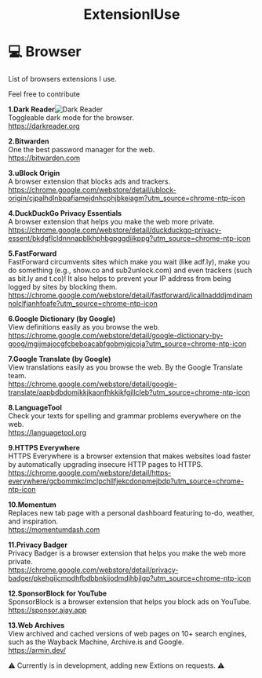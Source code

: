 <h1 align="center">ExtensionIUse</h1>

# 💻 Browser

List of browsers extensions I use.

Feel free to contribute

**1.Dark Reader**<img title="Dark Reader" src="https://lh3.googleusercontent.com/T66wTLk-gpBBGsMm0SDJJ3VaI8YM0Utr8NaGCSANmXOfb84K-9GmyXORLKoslfxtasKtQ4spDCdq_zlp_t3QQ6SI0A=w128-h128-e365-rj-sc0x00ffffff">
</br>Toggleable dark mode for the browser.
</br>https://darkreader.org

**2.Bitwarden**
</br>One the best password manager for the web.
</br>https://bitwarden.com

**3.uBlock Origin**
</br>A browser extension that blocks ads and trackers.
</br>https://chrome.google.com/webstore/detail/ublock-origin/cjpalhdlnbpafiamejdnhcphjbkeiagm?utm_source=chrome-ntp-icon

**4.DuckDuckGo Privacy Essentials**
</br>A browser extension that helps you make the web more private.
</br>https://chrome.google.com/webstore/detail/duckduckgo-privacy-essent/bkdgflcldnnnapblkhphbgpggdiikppg?utm_source=chrome-ntp-icon

**5.FastForward**
</br>FastForward circumvents sites which make you wait (like adf.ly), make you do something (e.g., show.co and sub2unlock.com) and even trackers (such as bit.ly and t.co)! It also helps to prevent your IP address from being logged by sites by blocking them.
</br>https://chrome.google.com/webstore/detail/fastforward/icallnadddjmdinamnolclfjanhfoafe?utm_source=chrome-ntp-icon

**6.Google Dictionary (by Google)**
</br>View definitions easily as you browse the web.
</br>https://chrome.google.com/webstore/detail/google-dictionary-by-goog/mgijmajocgfcbeboacabfgobmjgjcoja?utm_source=chrome-ntp-icon

**7.Google Translate (by Google)**
</br>View translations easily as you browse the web. By the Google Translate team.
</br>https://chrome.google.com/webstore/detail/google-translate/aapbdbdomjkkjkaonfhkkikfgjllcleb?utm_source=chrome-ntp-icon

**8.LanguageTool**
</br>Check your texts for spelling and grammar problems everywhere on the web.
</br>https://languagetool.org

**9.HTTPS Everywhere**
</br>HTTPS Everywhere is a browser extension that makes websites load faster by automatically upgrading insecure HTTP pages to HTTPS.
</br>https://chrome.google.com/webstore/detail/https-everywhere/gcbommkclmclpchllfjekcdonpmejbdp?utm_source=chrome-ntp-icon

**10.Momentum**
</br>Replaces new tab page with a personal dashboard featuring to-do, weather, and inspiration.
</br>https://momentumdash.com

**11.Privacy Badger**
</br>Privacy Badger is a browser extension that helps you make the web more private.
</br>https://chrome.google.com/webstore/detail/privacy-badger/pkehgijcmpdhfbdbbnkijodmdjhbjlgp?utm_source=chrome-ntp-icon

**12.SponsorBlock for YouTube**
</br>SponsorBlock is a browser extension that helps you block ads on YouTube.
</br>https://sponsor.ajay.app

**13.Web Archives**
</br>View archived and cached versions of web pages on 10+ search engines, such as the Wayback Machine, Archive.is and Google.
</br>https://armin.dev/


⚠️ Currently is in development, adding new Extions on requests. ⚠️


